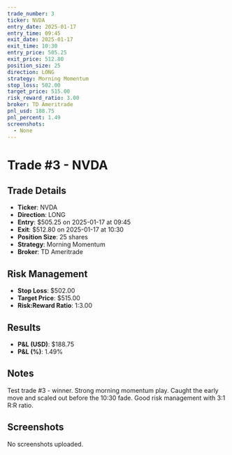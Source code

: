 ```yaml
---
trade_number: 3
ticker: NVDA
entry_date: 2025-01-17
entry_time: 09:45
exit_date: 2025-01-17
exit_time: 10:30
entry_price: 505.25
exit_price: 512.80
position_size: 25
direction: LONG
strategy: Morning Momentum
stop_loss: 502.00
target_price: 515.00
risk_reward_ratio: 3.00
broker: TD Ameritrade
pnl_usd: 188.75
pnl_percent: 1.49
screenshots:
  - None
---
```


# Trade #3 - NVDA

## Trade Details

- **Ticker**: NVDA
- **Direction**: LONG
- **Entry**: $505.25 on 2025-01-17 at 09:45
- **Exit**: $512.80 on 2025-01-17 at 10:30
- **Position Size**: 25 shares
- **Strategy**: Morning Momentum
- **Broker**: TD Ameritrade

## Risk Management

- **Stop Loss**: $502.00
- **Target Price**: $515.00
- **Risk:Reward Ratio**: 1:3.00

## Results

- **P&L (USD)**: $188.75
- **P&L (%)**: 1.49%

## Notes

Test trade #3 - winner. Strong morning momentum play. Caught the early move and scaled out before the 10:30 fade. Good risk management with 3:1 R:R ratio.

## Screenshots

No screenshots uploaded.
